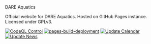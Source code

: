 DARE Aquatics 

Official website for DARE Aquatics. Hosted on GitHub Pages instance. Licensed under GPLv3.

[![CodeQL Control](https://github.com/dareaquatics/dare-website/actions/workflows/skipCodeQL.yaml/badge.svg)](https://github.com/dareaquatics/dare-website/actions/workflows/skipCodeQL.yaml)
[![pages-build-deployment](https://github.com/dareaquatics/dare-website/actions/workflows/pages/pages-build-deployment/badge.svg)](https://github.com/dareaquatics/dare-website/actions/workflows/pages/pages-build-deployment)
[![Update Calendar](https://github.com/dareaquatics/dare-website/actions/workflows/autosyncCalendarWorkflow.yaml/badge.svg)](https://github.com/dareaquatics/dare-website/actions/workflows/autosyncCalendarWorkflow.yaml)
[![Update News](https://github.com/dareaquatics/dare-website/actions/workflows/autosyncNewsWorkflow.yaml/badge.svg)](https://github.com/dareaquatics/dare-website/actions/workflows/autosyncNewsWorkflow.yaml)